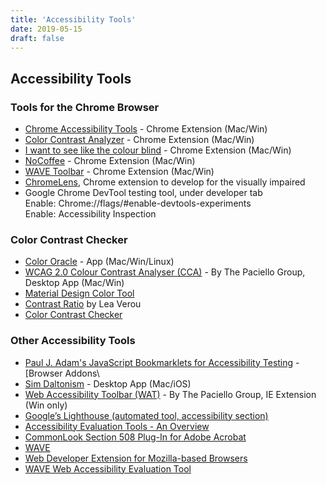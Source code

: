 ```yaml
---
title: 'Accessibility Tools'
date: 2019-05-15
draft: false
---
```


## Accessibility Tools

### Tools for the Chrome Browser

* [Chrome Accessibility Tools](https://chrome.google.com/webstore/detail/accessibility-developer-t/fpkknkljclfencbdbgkenhalefipecmb?hl=en) - Chrome Extension (Mac/Win)
* [Color Contrast Analyzer](https://chrome.google.com/webstore/detail/color-contrast-analyzer/dagdlcijhfbmgkjokkjicnnfimlebcll/related) - Chrome Extension (Mac/Win)
* [I want to see like the colour blind](https://chrome.google.com/webstore/detail/i-want-to-see-like-the-co/jebeedfnielkcjlcokhiobodkjjpbjia) - Chrome Extension (Mac/Win)
* [NoCoffee](https://chrome.google.com/webstore/detail/nocoffee/jjeeggmbnhckmgdhmgdckeigabjfbddl) - Chrome Extension (Mac/Win)
* [WAVE Toolbar](https://chrome.google.com/webstore/detail/wave-evaluation-tool/jbbplnpkjmmeebjpijfedlgcdilocofh) - Chrome Extension (Mac/Win)
* [ChromeLens](http://chromelens.xyz), Chrome extension to develop for the visually impaired
* Google Chrome DevTool testing tool, under developer tab  
	Enable: Chrome://flags/#enable-devtools-experiments  
	Enable: Accessibility Inspection

### Color Contrast Checker
* [Color Oracle](http://colororacle.org/) - App (Mac/Win/Linux)
* [WCAG 2.0 Colour Contrast Analyser (CCA)](https://www.paciellogroup.com/resources/contrastanalyser/) - By The Paciello Group, Desktop App (Mac/Win)
* [Material Design Color Tool](https://material.io/color/#!/?view.left=0&view.right=0)
* [Contrast Ratio](http://leaverou.github.io/contrast-ratio/) by Lea Verou
* [Color Contrast Checker](http://webaim.org/resources/contrastchecker/)

### Other Accessibility Tools
* [Paul J. Adam's JavaScript Bookmarklets for Accessibility Testing](http://pauljadam.com/bookmarklets.html) - [Browser Addons\
* [Sim Daltonism](https://michelf.ca/projects/sim-daltonism/) - Desktop App (Mac/iOS)
* [Web Accessibility Toolbar (WAT)](https://www.paciellogroup.com/resources/wat/) - By The Paciello Group, IE Extension (Win only)
* [Google’s Lighthouse (automated tool, accessibility section)](https://developers.google.com/web/tools/lighthouse/)
* [Accessibility Evaluation Tools - An Overview](http://webaim.org/articles/tools/)
* [CommonLook Section 508 Plug-In for Adobe Acrobat](http://webaim.org/resources/commonlook/)
* [WAVE](http://wave.webaim.org/)
* [Web Developer Extension for Mozilla-based Browsers](http://webaim.org/resources/webdev/)
* [WAVE Web Accessibility Evaluation Tool](http://wave.webaim.org/)
